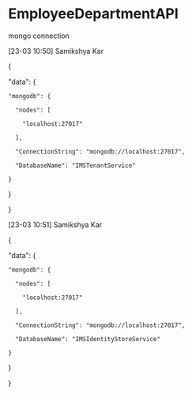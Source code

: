 # EmployeeDepartmentAPI

mongo connection 

[23-03 10:50] Samikshya Kar


{

  "data": {

    "mongodb": {

      "nodes": [

        "localhost:27017"

      ],

      "ConnectionString": "mongodb://localhost:27017",

      "DatabaseName": "IMSTenantService"

    }

  }

}




[23-03 10:51] Samikshya Kar


{

  "data": {

    "mongodb": {

      "nodes": [

        "localhost:27017"

      ],

      "ConnectionString": "mongodb://localhost:27017",

      "DatabaseName": "IMSIdentityStoreService"

    }

  }

}


